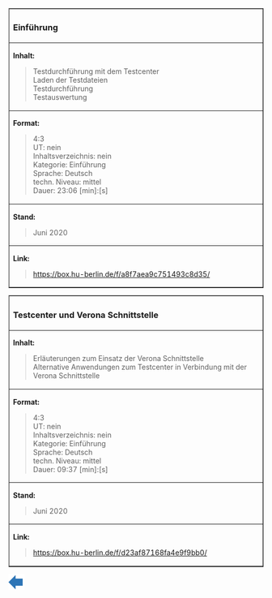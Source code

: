 <table border=1>
<tr>
<th align=left width=1000>

### Einführung

</th>
</tr>
<tr>
<td>

**Inhalt:**

> Testdurchführung mit dem Testcenter<br>
> Laden der Testdateien<br>
> Testdurchführung<br>
> Testauswertung

</td></tr>
<td>

**Format:**

> 4:3<br>
> UT: nein<br>
> Inhaltsverzeichnis: nein<br>
> Kategorie: Einführung<br>
> Sprache: Deutsch<br>
> techn. Niveau: mittel<br>
> Dauer: 23:06 [min]:[s]

</td></tr>
<tr>
<td>

**Stand:**

> Juni 2020

</td></tr>
<tr>
<td>

**Link:**

> https://box.hu-berlin.de/f/a8f7aea9c751493c8d35/

</td>
</tr>

</table>

<table border=1>
<tr>
<th align=left width=1000>

### Testcenter und Verona Schnittstelle

</th>
</tr>
<tr>
<td>

**Inhalt:**

> Erläuterungen zum Einsatz der Verona Schnittstelle<br>
> Alternative Anwendungen zum Testcenter in Verbindung mit der Verona Schnittstelle

</td></tr>
<td>

**Format:**

> 4:3<br>
> UT: nein<br>
> Inhaltsverzeichnis: nein<br>
> Kategorie: Einführung<br>
> Sprache: Deutsch<br>
> techn. Niveau: mittel<br>
> Dauer: 09:37 [min]:[s]

</td></tr>
<tr>
<td>

**Stand:**

> Juni 2020

</td></tr>
<tr>
<td>

**Link:**

> https://box.hu-berlin.de/f/d23af87168fa4e9f9bb0/

</td>
</tr>

</table>

<!--+++++++++++++++++++++++++++++++++++++++++++++++++++++++++backward++++++++++++++++++++++++++++++++++++++++++++++++++++++++-->
<a href="https://github.com/iqb-berlin/iqb-berlin.github.io/wiki/Videos">
<img src="https://github.com/iqb-berlin/iqb-berlin.github.io/blob/master/assets/Bw_Button_final.png" align="left">
</a>
</div>
